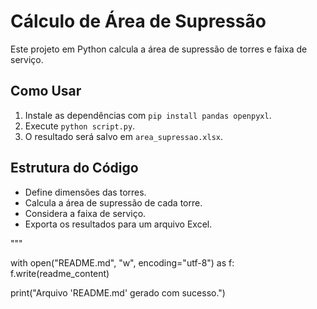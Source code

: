 # Cálculo de Área de Supressão

Este projeto em Python calcula a área de supressão de torres e faixa de serviço.

## Como Usar
1. Instale as dependências com `pip install pandas openpyxl`.
2. Execute `python script.py`.
3. O resultado será salvo em `area_supressao.xlsx`.

## Estrutura do Código
- Define dimensões das torres.
- Calcula a área de supressão de cada torre.
- Considera a faixa de serviço.
- Exporta os resultados para um arquivo Excel.

"""

with open("README.md", "w", encoding="utf-8") as f:
    f.write(readme_content)

print("Arquivo 'README.md' gerado com sucesso.")
